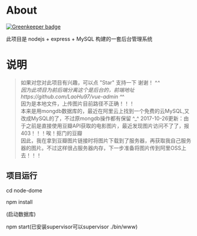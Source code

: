 # About

[![Greenkeeper badge](https://badges.greenkeeper.io/LaoHu97/node-dirver.svg)](https://greenkeeper.io/)

此项目是 nodejs + express + MySQL 构建的一套后台管理系统


# 说明

>  如果对您对此项目有兴趣，可以点 "Star" 支持一下 谢谢！ ^_^</br>
>  因为此项目为前后端分离这个是后台的，前端地址https://github.com/LaoHu97/vue-admin ^_^</br>
>  因为是本地文件，上传图片目前路径不正确！！！</br>
>  本来是用mongdb数据库的，最近在阿里云上找到一个免费的云MySQL,又改成MySQL的了，不过原mongdb操作都有保留  ^_^
>  2017-10-26更新：由于之前是直接使用豆瓣API获取的电影图片，最近发现图片访问不了了，报403！！！唉！抠门的豆瓣</br>
   因此，我在拿到豆瓣图片链接时将图片下载到了服务器，再获取我自己服务器的图片。不过这样很占服务器内存，下一步准备将图片传到阿里OSS上去！！！

## 项目运行

cd node-dome 

npm install

(启动数据库)

npm start(已安装supervisor可以supervisor ./bin/www)
